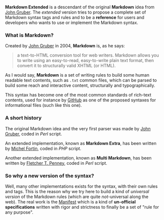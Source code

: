 **Markdown Extended** is a descendant of the original **Markdown** idea from 
[John Gruber](http://daringfireball.net/). The *extended* version tries to propose 
a complete set of Markdown syntax tags and rules and to be a **reference** for
users and developers who wants to use or implement the Markdown syntax.


### What is Markdown?

Created by [John Gruber](http://daringfireball.net/projects/markdown/) in 2004, 
**Markdown** is, as he says:

>    a text-to-HTML conversion tool for web writers. Markdown allows you 
>    to write using an easy-to-read, easy-to-write plain text format, then convert it 
>    to structurally valid XHTML (or HTML).

As I would say, **Markdown** is a set of writing rules to build some human readable text 
contents, such as `.txt` common files, which can be parsed to build some reach and interactive
content, structurally and typographically.

This syntax has become one of the most common standards of rich-text contents, used for
instance by [GitHub](http://github.com) as one of the proposed syntaxes for informational
files (such like this one).

### A short history

The original Markdown idea and the very first parser was made by
[John Gruber](http://daringfireball.net/), coded in *Perl* script.

An extended implementation, known as **Markdown Extra**, has been written by
[Michel Fortin](http://michelf.com/), coded in *PHP* script.

Another extended implementation, known as **Multi Markdown**, has been written by 
[Fletcher T. Penney](http://fletcherpenney.net/), coded in *Perl* script.

### So why a new version of the syntax?

Well, many other implementations exists for the syntax, with their own rules and tags. This is
the reason why we try here to build a kind of *universal version* of the Markdown rules (which are
quite *not*-universal along the web). The real work is the [Manifest](02-manifest.html) which
is a kind of **un-official specifications** written with rigor and strictness to finally
be a set of "rule for any purpose".


